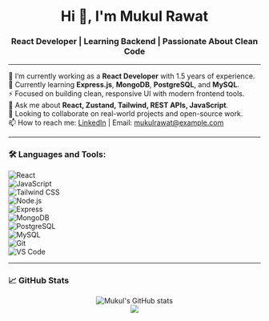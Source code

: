 <h1 align="center">Hi 👋, I'm Mukul Rawat</h1>
<h3 align="center">React Developer | Learning Backend | Passionate About Clean Code</h3>

---

🔭 I’m currently working as a **React Developer** with 1.5 years of experience.  
🌱 Currently learning **Express.js**, **MongoDB**, **PostgreSQL**, and **MySQL**.  
⚡ Focused on building clean, responsive UI with modern frontend tools.  
💬 Ask me about **React, Zustand, Tailwind, REST APIs, JavaScript**.  
👀 Looking to collaborate on real-world projects and open-source work.  
📫 How to reach me: [LinkedIn](https://linkedin.com/in/mukulrawat) | Email: mukulrawat@example.com

---

### 🛠️ Languages and Tools:

![React](https://img.shields.io/badge/-React-black?style=flat-square&logo=react)  
![JavaScript](https://img.shields.io/badge/-JavaScript-black?style=flat-square&logo=javascript)  
![Tailwind CSS](https://img.shields.io/badge/-TailwindCSS-black?style=flat-square&logo=tailwind-css)  
![Node.js](https://img.shields.io/badge/-Node.js-black?style=flat-square&logo=node.js)  
![Express](https://img.shields.io/badge/-Express-black?style=flat-square&logo=express)  
![MongoDB](https://img.shields.io/badge/-MongoDB-black?style=flat-square&logo=mongodb)  
![PostgreSQL](https://img.shields.io/badge/-PostgreSQL-black?style=flat-square&logo=postgresql)  
![MySQL](https://img.shields.io/badge/-MySQL-black?style=flat-square&logo=mysql)  
![Git](https://img.shields.io/badge/-Git-black?style=flat-square&logo=git)  
![VS Code](https://img.shields.io/badge/-VSCode-black?style=flat-square&logo=visual-studio-code)

---

### 📈 GitHub Stats

<p align="center">
  <img src="https://github-readme-stats.vercel.app/api?username=mukulrawat&show_icons=true&theme=radical" alt="Mukul's GitHub stats" />
  <br />
  <img src="https://github-readme-streak-stats.herokuapp.com/?user=mukulrawat&theme=radical" />
</p>
